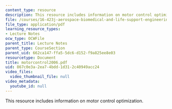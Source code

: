 ```yaml
---
content_type: resource
description: This resource includes information on motor control optimization.
file: /courses/16-423j-aerospace-biomedical-and-life-support-engineering-spring-2006/867c0e3a2ea74bdd1d312c40949acc24_motorcontrol2006.pdf
file_type: application/pdf
learning_resource_types:
- Lecture Notes
ocw_type: OCWFile
parent_title: Lecture Notes
parent_type: CourseSection
parent_uid: 662ca147-ffa5-5dc6-d152-f9a825ee8e03
resourcetype: Document
title: motorcontrol2006.pdf
uid: 867c0e3a-2ea7-4bdd-1d31-2c40949acc24
video_files:
  video_thumbnail_file: null
video_metadata:
  youtube_id: null
---
```

This resource includes information on motor control optimization.

